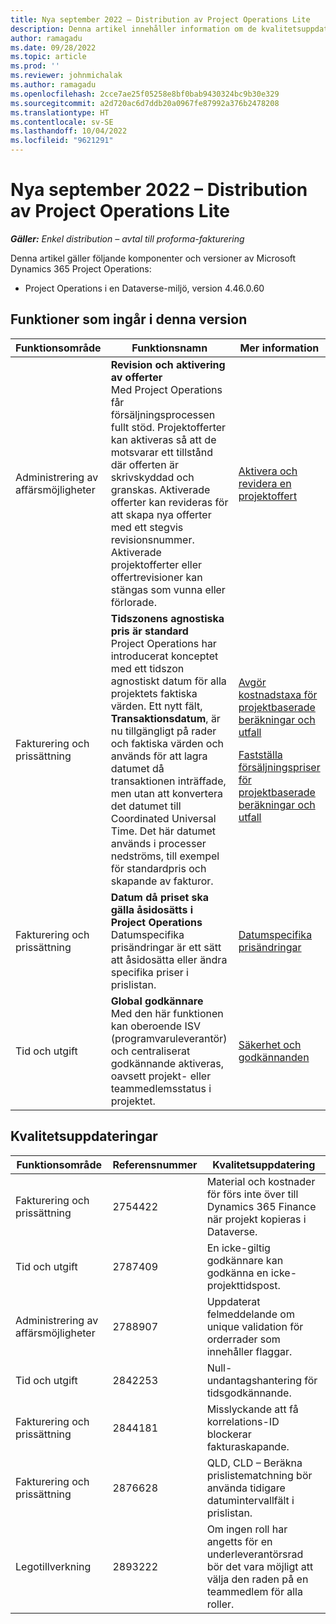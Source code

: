 ```yaml
---
title: Nya september 2022 – Distribution av Project Operations Lite
description: Denna artikel innehåller information om de kvalitetsuppdateringar som är tillgängliga i distributionsversionen av Microsoft Dynamics 365 Project Operations lite för september 2022.
author: ramagadu
ms.date: 09/28/2022
ms.topic: article
ms.prod: ''
ms.reviewer: johnmichalak
ms.author: ramagadu
ms.openlocfilehash: 2cce7ae25f05258e8bf0bab9430324bc9b30e329
ms.sourcegitcommit: a2d720ac6d7ddb20a0967fe87992a376b2478208
ms.translationtype: HT
ms.contentlocale: sv-SE
ms.lasthandoff: 10/04/2022
ms.locfileid: "9621291"
---
```

# <a name="whats-new-september-2022---project-operations-lite-deployment"></a>Nya september 2022 – Distribution av Project Operations Lite

_**Gäller:** Enkel distribution – avtal till proforma-fakturering_

Denna artikel gäller följande komponenter och versioner av Microsoft Dynamics 365 Project Operations:

- Project Operations i en Dataverse-miljö, version 4.46.0.60

## <a name="features-included-in-this-release"></a>Funktioner som ingår i denna version

| Funktionsområde | Funktionsnamn | Mer information |
| --- | --- | --- |
| Administrering av affärsmöjligheter | **Revision och aktivering av offerter**<br>Med Project Operations får försäljningsprocessen fullt stöd. Projektofferter kan aktiveras så att de motsvarar ett tillstånd där offerten är skrivskyddad och granskas. Aktiverade offerter kan revideras för att skapa nya offerter med ett stegvis revisionsnummer. Aktiverade projektofferter eller offertrevisioner kan stängas som vunna eller förlorade. | [Aktivera och revidera en projektoffert](/dynamics365/project-operations/sales/activation-and-revision) |
| Fakturering och prissättning | **Tidszonens agnostiska pris är standard**<br>Project Operations har introducerat konceptet med ett tidszon agnostiskt datum för alla projektets faktiska värden. Ett nytt fält, **Transaktionsdatum**, är nu tillgängligt på rader och faktiska värden och används för att lagra datumet då transaktionen inträffade, men utan att konvertera det datumet till Coordinated Universal Time. Det här datumet används i processer nedströms, till exempel för standardpris och skapande av fakturor. | <p>[Avgör kostnadstaxa för projektbaserade beräkningar och utfall](/dynamics365/project-operations/pro/pricing-costing/cost-price-resolution-sales)</p><p>[Fastställa försäljningspriser för projektbaserade beräkningar och utfall](/dynamics365/project-operations/pro/pricing-costing/sales-price-resolution-sales)</p> |
| Fakturering och prissättning | **Datum då priset ska gälla åsidosätts i Project Operations**<br>Datumspecifika prisändringar är ett sätt att åsidosätta eller ändra specifika priser i prislistan. | [Datumspecifika prisändringar](/dynamics365/project-operations/pricing-costing/dateffective_price_overrides) |
| Tid och utgift | **Global godkännare**<br>Med den här funktionen kan oberoende ISV (programvaruleverantör) och centraliserat godkännande aktiveras, oavsett projekt- eller teammedlemsstatus i projektet. | [Säkerhet och godkännanden](/dynamics365/project-operations/approvals/approvals-security) |

## <a name="quality-updates"></a>Kvalitetsuppdateringar

| Funktionsområde | Referensnummer | Kvalitetsuppdatering |
| --- | --- | --- |
| Fakturering och prissättning | 2754422 | Material och kostnader för förs inte över till Dynamics 365 Finance när projekt kopieras i Dataverse. |
| Tid och utgift | 2787409 | En icke-giltig godkännare kan godkänna en icke-projekttidspost. |
| Administrering av affärsmöjligheter | 2788907 | Uppdaterat felmeddelande om unique validation för orderrader som innehåller flaggar. |
| Tid och utgift | 2842253 | Null-undantagshantering för tidsgodkännande. |
| Fakturering och prissättning | 2844181 | Misslyckande att få korrelations-ID blockerar fakturaskapande. |
| Fakturering och prissättning | 2876628 | QLD, CLD – Beräkna prislistematchning bör använda tidigare datumintervallfält i prislistan. |
| Legotillverkning | 2893222 | Om ingen roll har angetts för en underleverantörsrad bör det vara möjligt att välja den raden på en teammedlem för alla roller. |
